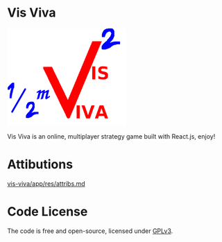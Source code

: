 # Vis Viva

<img src="./vis-viva/app/res/icons/logo.png">


Vis Viva is an online, multiplayer strategy game built with React.js, enjoy!


# Attibutions 
<a href="vis-viva/app/res/attribs.md" />vis-viva/app/res/attribs.md</a>


# Code License
The code is free and open-source, licensed under <a href="LICENSE" />GPLv3</a>.


